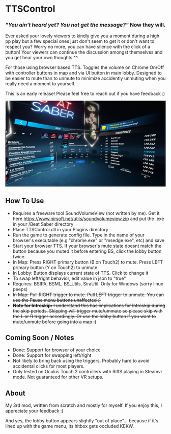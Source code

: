 # TTSControl

### _"You ain't heard yet? You not get the message?"_ Now they will.

Ever asked your lovely viewers to kindly give you a moment during a high pp play but a few special ones just don't seem to get it or don't want to respect you? Worry no more, you can have silence with the click of a button! Your viewers can continue the discussion amongst themselves and you get hear your own thoughts ^^

For those using browser based TTS. Toggles the volume on Chrome On/Off with controller buttons in map and via UI button in main lobby. Designed to be easier to mute than to unmute to minimize accidently unmuting when you really need a moment to yourself.

This is an early release! Please feel free to reach out if you have feedback :)

![screenshot](https://github.com/zeph-yr/TTSControl/blob/main/ttscontrol_menu_small.png)

## How To Use
- Requires a freeware tool SoundVolumeView (not written by me). Get it here https://www.nirsoft.net/utils/soundvolumeview.zip and put the .exe in your /Beat Saber directory
- Place TTSControl.dll in your Plugins directory
- Run the game to generate config file. Type in the name of your browser's executable (e.g "chrome.exe" or "msedge.exe", etc) and save
- Start your browser TTS. If your browser's mute state doesnt match the button because you muted it before entering BS, click the lobby button twice.
- In Map: Press RIGHT primary button (B on Touch2) to mute. Press LEFT primary button (Y on Touch2) to unmute
- In Lobby: Button displays current state of TTS. Click to change it
- To swap left/right behavior, edit value in json to "true"
- Requires: BSIPA, BSML, BS_Utils, SiraUtil. Only for Windows (sorry linux peeps)
- ~~In Map: Pull RIGHT trigger to mute. Pull LEFT trigger to unmute. You can use the Pause menu buttons unaffected :)~~
- ~~**Note for Introskip:** I understand this has implications for Introskip during the skip periods. Skipping will trigger mute/ummute so please skip with the L or R trigger accordingly. Or use the lobby button if you want to mute/unmute before going into a map :)~~

## Coming Soon / Notes
- Done: Support for browser of your choice
- Done: Support for swapping left/right
- Not likely to bring back using the triggers. Probably hard to avoid accidental clicks for most players.
- Only tested on Oculus Touch 2 controllers with RiftS playing in Steamvr mode. Not guaranteed for other VR setups.

## About
My 3rd mod, written from scratch and mostly for myself. If you enjoy this, I appreciate your feedback :)

And yes, the lobby button appears slightly "out of place"... because if it's lined up with the game menu, its hitbox gets occluded KEKW.
